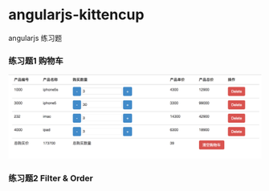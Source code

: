 # angularjs-kittencup

angularjs 练习题

### 练习题1 购物车

![image](https://github.com/cindywmiao/angularjs-kittencup/blob/master/images/image1.png)

### 练习题2 Filter & Order 

